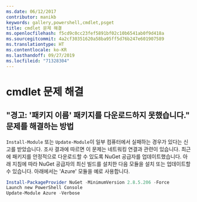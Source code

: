 ```yaml
---
ms.date: 06/12/2017
contributor: manikb
keywords: gallery,powershell,cmdlet,psget
title: cmdlet 문제 해결
ms.openlocfilehash: f5cd9c0cc23fef5891bf02c10b6541ab0f9d418a
ms.sourcegitcommit: 4a2cf30351620a58ba95ff5d76b247e601907589
ms.translationtype: HT
ms.contentlocale: ko-KR
ms.lasthandoff: 09/27/2019
ms.locfileid: "71328304"
---
```

# <a name="troubleshooting-cmdlets"></a>cmdlet 문제 해결

## <a name="how-to-resolve-warning-package-your-package-name-failed-to-download-issue"></a>"경고: '패키지 이름' 패키지를 다운로드하지 못했습니다." 문제를 해결하는 방법

`Install-Module` 또는 `Update-Module`이 일부 컴퓨터에서 실패하는 경우가 있다는 신고를 받았습니다.
조사 결과에 따르면 이 문제는 네트워킹 연결과 관련이 있습니다.
최근에 패키지를 안정적으로 다운로드할 수 있도록 NuGet 공급자를 업데이트했습니다.
아래 지침에 따라 NuGet 공급자의 최신 빌드를 설치한 다음 모듈을 설치 또는 업데이트할 수 있습니다.
아래에서는 'Azure' 모듈을 예로 사용합니다.

```powershell
Install-PackageProvider NuGet -MinimumVersion 2.8.5.206 -Force
Launch new PowerShell Console
Update-Module Azure -Verbose
```
